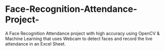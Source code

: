 # Face-Recognition-Attendance-Project-
A Face Recognition Attendance project with high accuracy using OpenCV &amp; Machine Learning that uses Webcam to detect faces and record the live attendance in an Excel Sheet.
